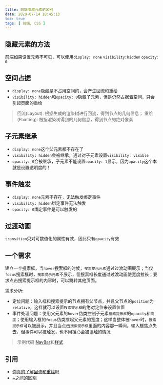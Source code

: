 ```yaml
---
title: 前端隐藏元素的区别
date: 2020-07-14 10:45:13
toc: true
tags: [ 前端, CSS ]
---
```


## 隐藏元素的方法

前端如果设置元素不可见，可以使用`display: none` `visibility:hidden` `opacity: 0`

<!-- more -->

## 空间占据

- `display: none`隐藏是不占用空间的，会产生回流和重绘
- `visibility: hidden`和`opacity: 0`隐藏了元素，但是仍然占据着空间，只会引起页面的重绘

> 回流(Layout): 根据生成的渲染树进行回流，得到节点的几何信息；
> 重绘(Painting): 根据渲染树得到的几何信息，得到节点的绝对像素

## 子元素继承

- `display: none`这个父元素都不存在了
- `visibility: hidden`会被继承，通过对子元素设置`visibility: visible`
- `opacity: 0`会被继承，子元素不能设置`opacity: 1`显示，因为`opacity`这个本就是设置透明度的！

## 事件触发

- `display: none`元素不存在，无法触发绑定事件
- `visibility: hidden`绑定事件无法触发
- `opacity: 0`绑定事件是可以触发的

## 过渡动画

`transition`只对可数值化的属性有效，因此只有`opacity`有效

## 一个需求

建立一个搜索框，当`hover`搜索框的时候，`搜索提示元素`通过过渡动画展示；当仅`focus`搜索框时，`搜索提示元素`不展示，但搜索框长度通过过渡动画使宽度拉长；要求点击搜索提示框的内容时，可以跳转其他页面。

需求分析:

- 定位问题：输入框和搜索提示的节点拥有父节点，并且父节点的`position`为`relative`，这样就可以设置`搜索提示框`的绝对定位来设置位置
- 事件处理问题：使用父元素的`hover`伪类控制子元素`搜索提示框`的`opacity`和`高度`；使用输入框的`focus`伪类撑起父元素的宽度；这样当整体被`hover`时，`搜索提示框`可以被展示，并且当点击`搜索提示框`里面的内容那一瞬间，输入框焦点失去，但事件可以被触发，也不用担心会被误触的情况

> 示例代码 [NavBar](https://github.com/NUCOSC/Nucers/blob/dev/site/components/common/NavBar.tsx#L173)和[样式](https://github.com/NUCOSC/Nucers/blob/dev/site/styles/components/common/NavBar.css#L32)

## 引用

- [你真的了解回流和重绘吗](https://segmentfault.com/a/1190000017329980)
- [~之间的区别](https://blog.csdn.net/github_39673115/article/details/77926351)

